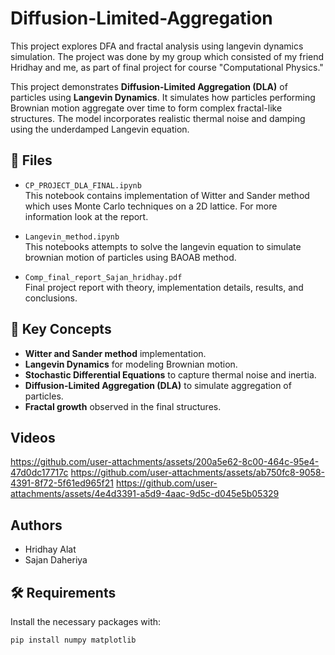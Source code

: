 # Diffusion-Limited-Aggregation
This project explores DFA and fractal analysis using langevin dynamics simulation. The project was done by my group which consisted of my friend Hridhay and me,  as part of final project for course "Computational Physics." 

This project demonstrates **Diffusion-Limited Aggregation (DLA)** of particles using **Langevin Dynamics**. It simulates how particles performing Brownian motion aggregate over time to form complex fractal-like structures. The model incorporates realistic thermal noise and damping using the underdamped Langevin equation.

## 📁 Files

- `CP_PROJECT_DLA_FINAL.ipynb`  
  This notebook contains implementation of Witter and Sander method which uses Monte Carlo techniques on a 2D lattice. For more information look at the report.

- `Langevin_method.ipynb`  
  This notebooks attempts to solve the langevin equation to simulate brownian motion of particles using BAOAB method.

- `Comp_final_report_Sajan_hridhay.pdf`  
  Final project report with theory, implementation details, results, and conclusions.

## 🧠 Key Concepts

- **Witter and Sander method** implementation.
- **Langevin Dynamics** for modeling Brownian motion.
- **Stochastic Differential Equations** to capture thermal noise and inertia.
- **Diffusion-Limited Aggregation (DLA)** to simulate aggregation of particles.
- **Fractal growth** observed in the final structures.
  
## Videos

https://github.com/user-attachments/assets/200a5e62-8c00-464c-95e4-47d0dc17717c
https://github.com/user-attachments/assets/ab750fc8-9058-4391-8f72-5f61ed965f21
https://github.com/user-attachments/assets/4e4d3391-a5d9-4aac-9d5c-d045e5b05329

## Authors
  - Hridhay Alat
  - Sajan Daheriya
    
## 🛠️ Requirements

Install the necessary packages with:

```bash
pip install numpy matplotlib
